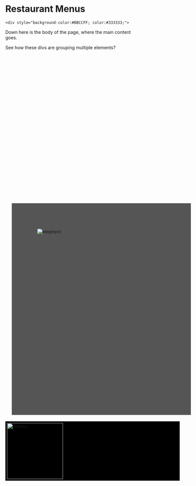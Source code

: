 <!DOCTYPE html>
<html lang="en-us">
    <head>
        <h1>Restaurant Menus</h1>
        <meta charset="UTF-8">
        <meta name ="viewport" content="width = device-width,initial-scale=1.0">
        <meta name ="author" content="Kira Zamora">
        <meta name ="keywords" content="restaurant menu,menus,restaurant">
        <meta name ="desciption" content="differnt menus">
    </head>
</html>
<body>
<div style=" background-image:url(https://upload.wikimedia.org/wikipedia/commons/b/bc/Elephant.jpg);width:400; height:550;">
    <div style="margin:10, 20, 5, 25;">
</div>

    <div style="background-color:#BBCCFF; color:#333333;">
   <p>Down here is the body of the page, where the main
content goes.</p>
   <p>See how these divs are grouping multiple elements?
</div>
</body>

<div style="width:400; height:500; padding:80; background-color:#555555;border: 4 solid green; margin:20;">
    <img src="https://upload.wikimedia.org/wikipedia/commons/b/bc/Elephant.jpg"
    alt="elephent" />
</div>
<div style="width:535px; background-color: black; padding:5px; margin:auto;">
   <img width="175" src="image1.jpg" alt="lioness"/>
